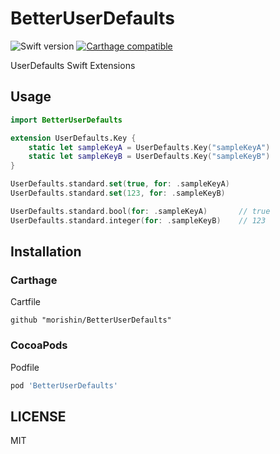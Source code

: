 # BetterUserDefaults

![Swift version](https://img.shields.io/badge/swift-3.0-orange.svg)
[![Carthage compatible](https://img.shields.io/badge/Carthage-compatible-4BC51D.svg?style=flat)](https://github.com/Carthage/Carthage)


UserDefaults Swift Extensions

## Usage
```swift
import BetterUserDefaults

extension UserDefaults.Key {
    static let sampleKeyA = UserDefaults.Key("sampleKeyA")
    static let sampleKeyB = UserDefaults.Key("sampleKeyB")
}

UserDefaults.standard.set(true, for: .sampleKeyA)
UserDefaults.standard.set(123, for: .sampleKeyB)

UserDefaults.standard.bool(for: .sampleKeyA)       // true
UserDefaults.standard.integer(for: .sampleKeyB)    // 123
```

## Installation
### Carthage
Cartfile

```
github "morishin/BetterUserDefaults"
```

### CocoaPods
Podfile

```ruby
pod 'BetterUserDefaults'
```

## LICENSE
MIT
